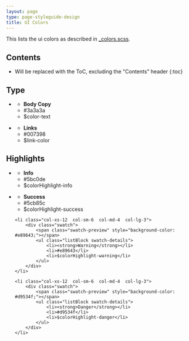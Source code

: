 ```yaml
---
layout: page
type: page-styleguide-design
title: UI Colors
---
```


This lists the ui colors as described in [_colors.scss](https://github.com/CruGlobal/crubrand/blob/master/variables/_colors.scss).

## Contents

* Will be replaced with the ToC, excluding the "Contents" header
{:toc}

## Type
<ul class="listInline  row  palette  pl0">
    <li class="col-xs-12  col-sm-6  col-md-4  col-lg-3">
        <div class="swatch">
            <span class="swatch-preview" style="background-color: #3a3a3a;"></span>
            <ul class="listBlock swatch-details">
                <li><strong>Body Copy</strong></li>
                <li>#3a3a3a</li>
                <li>$color-text</li>
            </ul>
        </div>
    </li>
    <li class="col-xs-12  col-sm-6  col-md-4  col-lg-3">
        <div class="swatch">
            <span class="swatch-preview" style="background-color: #007398;"></span>
            <ul class="listBlock swatch-details">
                <li><strong>Links</strong></li>
                <li>#007398</li>
                <li>$link-color</li>
            </ul>
        </div>
    </li>
</ul>

## Highlights
<ul class="listInline  row  palette  pl0">
    <li class="col-xs-12  col-sm-6  col-md-4  col-lg-3">
        <div class="swatch">
            <span class="swatch-preview" style="background-color: #5bc0de;"></span>
            <ul class="listBlock swatch-details">
                <li><strong>Info</strong></li>
                <li>#5bc0de</li>
                <li>$colorHighlight-info</li>
            </ul>
        </div>
    </li>
    <li class="col-xs-12  col-sm-6  col-md-4  col-lg-3">
        <div class="swatch">
            <span class="swatch-preview" style="background-color: #5cb85c;"></span>
            <ul class="listBlock swatch-details">
                <li><strong>Success</strong></li>
                <li>#5cb85c</li>
                <li>$colorHighlight-success</li>
            </ul>
        </div>
    </li>

    <li class="col-xs-12  col-sm-6  col-md-4  col-lg-3">
        <div class="swatch">
            <span class="swatch-preview" style="background-color: #e89643;"></span>
            <ul class="listBlock swatch-details">
                <li><strong>Warning</strong></li>
                <li>#e89643</li>
                <li>$colorHighlight-warning</li>
            </ul>
        </div>
    </li>

    <li class="col-xs-12  col-sm-6  col-md-4  col-lg-3">
        <div class="swatch">
            <span class="swatch-preview" style="background-color: #d9534f;"></span>
            <ul class="listBlock swatch-details">
                <li><strong>Danger</strong></li>
                <li>#d9534f</li>
                <li>$colorHighlight-danger</li>
            </ul>
        </div>
    </li>
</ul>
